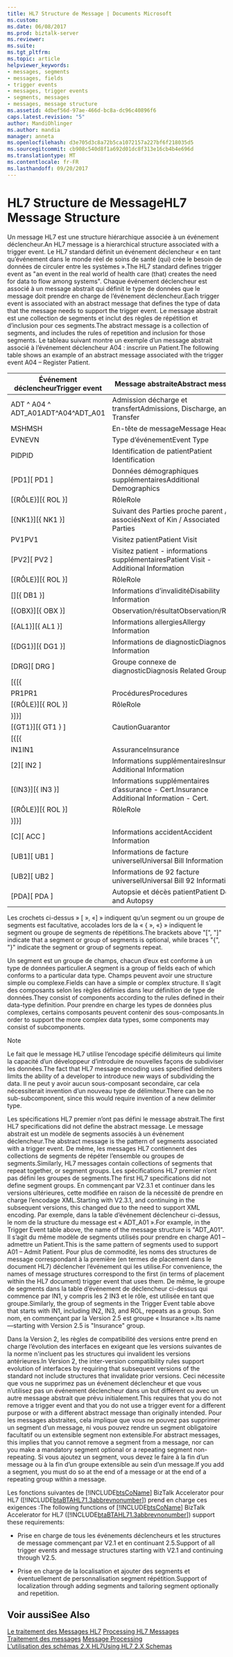 ```yaml
---
title: HL7 Structure de Message | Documents Microsoft
ms.custom: 
ms.date: 06/08/2017
ms.prod: biztalk-server
ms.reviewer: 
ms.suite: 
ms.tgt_pltfrm: 
ms.topic: article
helpviewer_keywords:
- messages, segments
- messages, fields
- trigger events
- messages, trigger events
- segments, messages
- messages, message structure
ms.assetid: 4dbef56d-97ae-466d-bc8a-dc96c40896f6
caps.latest.revision: "5"
author: MandiOhlinger
ms.author: mandia
manager: anneta
ms.openlocfilehash: d3e705d3c8a72b5ca1072157a227bf6f218035d5
ms.sourcegitcommit: cb908c540d8f1a692d01dc8f313e16cb4b4e696d
ms.translationtype: MT
ms.contentlocale: fr-FR
ms.lasthandoff: 09/20/2017
---
```

# <a name="hl7-message-structure"></a><span data-ttu-id="d4231-102">HL7 Structure de Message</span><span class="sxs-lookup"><span data-stu-id="d4231-102">HL7 Message Structure</span></span>
<span data-ttu-id="d4231-103">Un message HL7 est une structure hiérarchique associée à un événement déclencheur.</span><span class="sxs-lookup"><span data-stu-id="d4231-103">An HL7 message is a hierarchical structure associated with a trigger event.</span></span> <span data-ttu-id="d4231-104">Le HL7 standard définit un événement déclencheur « en tant qu’événement dans le monde réel de soins de santé (qui) crée le besoin de données de circuler entre les systèmes ».</span><span class="sxs-lookup"><span data-stu-id="d4231-104">The HL7 standard defines trigger event as "an event in the real world of health care (that) creates the need for data to flow among systems".</span></span> <span data-ttu-id="d4231-105">Chaque événement déclencheur est associé à un message abstrait qui définit le type de données que le message doit prendre en charge de l’événement déclencheur.</span><span class="sxs-lookup"><span data-stu-id="d4231-105">Each trigger event is associated with an abstract message that defines the type of data that the message needs to support the trigger event.</span></span> <span data-ttu-id="d4231-106">Le message abstrait est une collection de segments et inclut des règles de répétition et d’inclusion pour ces segments.</span><span class="sxs-lookup"><span data-stu-id="d4231-106">The abstract message is a collection of segments, and includes the rules of repetition and inclusion for those segments.</span></span> <span data-ttu-id="d4231-107">Le tableau suivant montre un exemple d’un message abstrait associé à l’événement déclencheur A04 : inscrire un Patient.</span><span class="sxs-lookup"><span data-stu-id="d4231-107">The following table shows an example of an abstract message associated with the trigger event A04 – Register Patient.</span></span>  
  
|<span data-ttu-id="d4231-108">Événement déclencheur</span><span class="sxs-lookup"><span data-stu-id="d4231-108">Trigger event</span></span>|<span data-ttu-id="d4231-109">Message abstraite</span><span class="sxs-lookup"><span data-stu-id="d4231-109">Abstract message</span></span>|  
|-------------------|----------------------|  
|<span data-ttu-id="d4231-110">ADT ^ A04 ^ ADT_A01</span><span class="sxs-lookup"><span data-stu-id="d4231-110">ADT^A04^ADT_A01</span></span>|<span data-ttu-id="d4231-111">Admission décharge et transfert</span><span class="sxs-lookup"><span data-stu-id="d4231-111">Admissions, Discharge, and Transfer</span></span>|  
|<span data-ttu-id="d4231-112">MSH</span><span class="sxs-lookup"><span data-stu-id="d4231-112">MSH</span></span>|<span data-ttu-id="d4231-113">En-tête de message</span><span class="sxs-lookup"><span data-stu-id="d4231-113">Message Header</span></span>|  
|<span data-ttu-id="d4231-114">EVN</span><span class="sxs-lookup"><span data-stu-id="d4231-114">EVN</span></span>|<span data-ttu-id="d4231-115">Type d’événement</span><span class="sxs-lookup"><span data-stu-id="d4231-115">Event Type</span></span>|  
|<span data-ttu-id="d4231-116">PID</span><span class="sxs-lookup"><span data-stu-id="d4231-116">PID</span></span>|<span data-ttu-id="d4231-117">Identification de patient</span><span class="sxs-lookup"><span data-stu-id="d4231-117">Patient Identification</span></span>|  
|<span data-ttu-id="d4231-118">[PD1]</span><span class="sxs-lookup"><span data-stu-id="d4231-118">[  PD1  ]</span></span>|<span data-ttu-id="d4231-119">Données démographiques supplémentaires</span><span class="sxs-lookup"><span data-stu-id="d4231-119">Additional Demographics</span></span>|  
|<span data-ttu-id="d4231-120">[{RÔLE}]</span><span class="sxs-lookup"><span data-stu-id="d4231-120">[{ ROL }]</span></span>|<span data-ttu-id="d4231-121">Rôle</span><span class="sxs-lookup"><span data-stu-id="d4231-121">Role</span></span>|  
|<span data-ttu-id="d4231-122">[{NK1}]</span><span class="sxs-lookup"><span data-stu-id="d4231-122">[{ NK1 }]</span></span>|<span data-ttu-id="d4231-123">Suivant des Parties proche parent / associés</span><span class="sxs-lookup"><span data-stu-id="d4231-123">Next of Kin / Associated Parties</span></span>|  
|<span data-ttu-id="d4231-124">PV1</span><span class="sxs-lookup"><span data-stu-id="d4231-124">PV1</span></span>|<span data-ttu-id="d4231-125">Visitez patient</span><span class="sxs-lookup"><span data-stu-id="d4231-125">Patient Visit</span></span>|  
|<span data-ttu-id="d4231-126">[PV2]</span><span class="sxs-lookup"><span data-stu-id="d4231-126">[  PV2  ]</span></span>|<span data-ttu-id="d4231-127">Visitez patient - informations supplémentaires</span><span class="sxs-lookup"><span data-stu-id="d4231-127">Patient Visit - Additional Information</span></span>|  
|<span data-ttu-id="d4231-128">[{RÔLE}]</span><span class="sxs-lookup"><span data-stu-id="d4231-128">[{ ROL }]</span></span>|<span data-ttu-id="d4231-129">Rôle</span><span class="sxs-lookup"><span data-stu-id="d4231-129">Role</span></span>|  
|<span data-ttu-id="d4231-130">[]</span><span class="sxs-lookup"><span data-stu-id="d4231-130">[{ DB1 }]</span></span>|<span data-ttu-id="d4231-131">Informations d’invalidité</span><span class="sxs-lookup"><span data-stu-id="d4231-131">Disability Information</span></span>|  
|<span data-ttu-id="d4231-132">[{OBX}]</span><span class="sxs-lookup"><span data-stu-id="d4231-132">[{ OBX }]</span></span>|<span data-ttu-id="d4231-133">Observation/résultat</span><span class="sxs-lookup"><span data-stu-id="d4231-133">Observation/Result</span></span>|  
|<span data-ttu-id="d4231-134">[{AL1}]</span><span class="sxs-lookup"><span data-stu-id="d4231-134">[{ AL1 }]</span></span>|<span data-ttu-id="d4231-135">Informations allergies</span><span class="sxs-lookup"><span data-stu-id="d4231-135">Allergy Information</span></span>|  
|<span data-ttu-id="d4231-136">[{DG1}]</span><span class="sxs-lookup"><span data-stu-id="d4231-136">[{ DG1 }]</span></span>|<span data-ttu-id="d4231-137">Informations de diagnostic</span><span class="sxs-lookup"><span data-stu-id="d4231-137">Diagnosis Information</span></span>|  
|<span data-ttu-id="d4231-138">[DRG]</span><span class="sxs-lookup"><span data-stu-id="d4231-138">[  DRG  ]</span></span>|<span data-ttu-id="d4231-139">Groupe connexe de diagnostic</span><span class="sxs-lookup"><span data-stu-id="d4231-139">Diagnosis Related Group</span></span>|  
|<span data-ttu-id="d4231-140">[{</span><span class="sxs-lookup"><span data-stu-id="d4231-140">[{</span></span>||  
|<span data-ttu-id="d4231-141">PR1</span><span class="sxs-lookup"><span data-stu-id="d4231-141">PR1</span></span>|<span data-ttu-id="d4231-142">Procédures</span><span class="sxs-lookup"><span data-stu-id="d4231-142">Procedures</span></span>|  
|<span data-ttu-id="d4231-143">[{RÔLE}]</span><span class="sxs-lookup"><span data-stu-id="d4231-143">[{ ROL }]</span></span>|<span data-ttu-id="d4231-144">Rôle</span><span class="sxs-lookup"><span data-stu-id="d4231-144">Role</span></span>|  
|<span data-ttu-id="d4231-145">}]</span><span class="sxs-lookup"><span data-stu-id="d4231-145">}]</span></span>||  
|<span data-ttu-id="d4231-146">[{GT1}]</span><span class="sxs-lookup"><span data-stu-id="d4231-146">[{ GT1 } ]</span></span>|<span data-ttu-id="d4231-147">Caution</span><span class="sxs-lookup"><span data-stu-id="d4231-147">Guarantor</span></span>|  
|<span data-ttu-id="d4231-148">[{</span><span class="sxs-lookup"><span data-stu-id="d4231-148">[{</span></span>||  
|<span data-ttu-id="d4231-149">IN1</span><span class="sxs-lookup"><span data-stu-id="d4231-149">IN1</span></span>|<span data-ttu-id="d4231-150">Assurance</span><span class="sxs-lookup"><span data-stu-id="d4231-150">Insurance</span></span>|  
|<span data-ttu-id="d4231-151">[2]</span><span class="sxs-lookup"><span data-stu-id="d4231-151">[  IN2 ]</span></span>|<span data-ttu-id="d4231-152">Informations supplémentaires</span><span class="sxs-lookup"><span data-stu-id="d4231-152">Insurance Additional Information</span></span>|  
|<span data-ttu-id="d4231-153">[{IN3}]</span><span class="sxs-lookup"><span data-stu-id="d4231-153">[{ IN3 }]</span></span>|<span data-ttu-id="d4231-154">Informations supplémentaires d’assurance - Cert.</span><span class="sxs-lookup"><span data-stu-id="d4231-154">Insurance Additional Information - Cert.</span></span>|  
|<span data-ttu-id="d4231-155">[{RÔLE}]</span><span class="sxs-lookup"><span data-stu-id="d4231-155">[{ ROL }]</span></span>|<span data-ttu-id="d4231-156">Rôle</span><span class="sxs-lookup"><span data-stu-id="d4231-156">Role</span></span>|  
|<span data-ttu-id="d4231-157">}]</span><span class="sxs-lookup"><span data-stu-id="d4231-157">}]</span></span>||  
|<span data-ttu-id="d4231-158">[C]</span><span class="sxs-lookup"><span data-stu-id="d4231-158">[  ACC  ]</span></span>|<span data-ttu-id="d4231-159">Informations accident</span><span class="sxs-lookup"><span data-stu-id="d4231-159">Accident Information</span></span>|  
|<span data-ttu-id="d4231-160">[UB1]</span><span class="sxs-lookup"><span data-stu-id="d4231-160">[  UB1  ]</span></span>|<span data-ttu-id="d4231-161">Informations de facture universel</span><span class="sxs-lookup"><span data-stu-id="d4231-161">Universal Bill Information</span></span>|  
|<span data-ttu-id="d4231-162">[UB2]</span><span class="sxs-lookup"><span data-stu-id="d4231-162">[  UB2  ]</span></span>|<span data-ttu-id="d4231-163">Informations de 92 facture universel</span><span class="sxs-lookup"><span data-stu-id="d4231-163">Universal Bill 92 Information</span></span>|  
|<span data-ttu-id="d4231-164">[PDA]</span><span class="sxs-lookup"><span data-stu-id="d4231-164">[  PDA  ]</span></span>|<span data-ttu-id="d4231-165">Autopsie et décès patient</span><span class="sxs-lookup"><span data-stu-id="d4231-165">Patient Death and Autopsy</span></span>|  
  
 <span data-ttu-id="d4231-166">Les crochets ci-dessus » [ », «] » indiquent qu’un segment ou un groupe de segments est facultative, accolades lors de la « { », «} » indiquent le segment ou groupe de segments de répétitions.</span><span class="sxs-lookup"><span data-stu-id="d4231-166">The brackets above "[", "]" indicate that a segment or group of segments is optional, while braces "{", "}" indicate the segment or group of segments repeat.</span></span>  
  
 <span data-ttu-id="d4231-167">Un segment est un groupe de champs, chacun d’eux est conforme à un type de données particulier.</span><span class="sxs-lookup"><span data-stu-id="d4231-167">A segment is a group of fields each of which conforms to a particular data type.</span></span> <span data-ttu-id="d4231-168">Champs peuvent avoir une structure simple ou complexe.</span><span class="sxs-lookup"><span data-stu-id="d4231-168">Fields can have a simple or complex structure.</span></span> <span data-ttu-id="d4231-169">Il s’agit des composants selon les règles définies dans leur définition de type de données.</span><span class="sxs-lookup"><span data-stu-id="d4231-169">They consist of components according to the rules defined in their data-type definition.</span></span> <span data-ttu-id="d4231-170">Pour prendre en charge les types de données plus complexes, certains composants peuvent contenir des sous-composants.</span><span class="sxs-lookup"><span data-stu-id="d4231-170">In order to support the more complex data types, some components may consist of subcomponents.</span></span>  
  
> [!NOTE]
>  <span data-ttu-id="d4231-171">Le fait que le message HL7 utilise l’encodage spécifié délimiteurs qui limite la capacité d’un développeur d’introduire de nouvelles façons de subdiviser les données.</span><span class="sxs-lookup"><span data-stu-id="d4231-171">The fact that HL7 message encoding uses specified delimiters limits the ability of a developer to introduce new ways of subdividing the data.</span></span> <span data-ttu-id="d4231-172">Il ne peut y avoir aucun sous-composant secondaire, car cela nécessiterait invention d’un nouveau type de délimiteur.</span><span class="sxs-lookup"><span data-stu-id="d4231-172">There can be no sub-subcomponent, since this would require invention of a new delimiter type.</span></span>  
  
 <span data-ttu-id="d4231-173">Les spécifications HL7 premier n’ont pas défini le message abstrait.</span><span class="sxs-lookup"><span data-stu-id="d4231-173">The first HL7 specifications did not define the abstract message.</span></span> <span data-ttu-id="d4231-174">Le message abstrait est un modèle de segments associés à un événement déclencheur.</span><span class="sxs-lookup"><span data-stu-id="d4231-174">The abstract message is the pattern of segments associated with a trigger event.</span></span> <span data-ttu-id="d4231-175">De même, les messages HL7 contiennent des collections de segments de répéter l’ensemble ou groupes de segments.</span><span class="sxs-lookup"><span data-stu-id="d4231-175">Similarly, HL7 messages contain collections of segments that repeat together, or segment groups.</span></span> <span data-ttu-id="d4231-176">Les spécifications HL7 premier n’ont pas défini les groupes de segments.</span><span class="sxs-lookup"><span data-stu-id="d4231-176">The first HL7 specifications did not define segment groups.</span></span> <span data-ttu-id="d4231-177">En commençant par V2.3.1 et continuer dans les versions ultérieures, cette modifiée en raison de la nécessité de prendre en charge l’encodage XML.</span><span class="sxs-lookup"><span data-stu-id="d4231-177">Starting with V2.3.1, and continuing in the subsequent versions, this changed due to the need to support XML encoding.</span></span> <span data-ttu-id="d4231-178">Par exemple, dans la table d’événement déclencheur ci-dessus, le nom de la structure du message est « ADT_A01 ».</span><span class="sxs-lookup"><span data-stu-id="d4231-178">For example, in the Trigger Event table above, the name of the message structure is "ADT_A01".</span></span> <span data-ttu-id="d4231-179">Il s’agit du même modèle de segments utilisés pour prendre en charge A01 – admettre un Patient.</span><span class="sxs-lookup"><span data-stu-id="d4231-179">This is the same pattern of segments used to support A01 – Admit Patient.</span></span> <span data-ttu-id="d4231-180">Pour plus de commodité, les noms des structures de message correspondant à la première (en termes de placement dans le document HL7) déclencher l’événement qui les utilise.</span><span class="sxs-lookup"><span data-stu-id="d4231-180">For convenience, the names of message structures correspond to the first (in terms of placement within the HL7 document) trigger event that uses them.</span></span> <span data-ttu-id="d4231-181">De même, le groupe de segments dans la table d’événement de déclencheur ci-dessus qui commence par IN1, y compris les 2 IN3 et le rôle, est utilisée en tant que groupe.</span><span class="sxs-lookup"><span data-stu-id="d4231-181">Similarly, the group of segments in the Trigger Event table above that starts with IN1, including IN2, IN3, and ROL, repeats as a group.</span></span> <span data-ttu-id="d4231-182">Son nom, en commençant par la Version 2.5 est groupe « Insurance ».</span><span class="sxs-lookup"><span data-stu-id="d4231-182">Its name—starting with Version 2.5 is "Insurance" group.</span></span>  
  
 <span data-ttu-id="d4231-183">Dans la Version 2, les règles de compatibilité des versions entre prend en charge l’évolution des interfaces en exigeant que les versions suivantes de la norme n'incluent pas les structures qui invalident les versions antérieures.</span><span class="sxs-lookup"><span data-stu-id="d4231-183">In Version 2, the inter-version compatibility rules support evolution of interfaces by requiring that subsequent versions of the standard not include structures that invalidate prior versions.</span></span> <span data-ttu-id="d4231-184">Ceci nécessite que vous ne supprimez pas un événement déclencheur et que vous n’utilisez pas un événement déclencheur dans un but différent ou avec un autre message abstrait que prévu initialement.</span><span class="sxs-lookup"><span data-stu-id="d4231-184">This requires that you do not remove a trigger event and that you do not use a trigger event for a different purpose or with a different abstract message than originally intended.</span></span> <span data-ttu-id="d4231-185">Pour les messages abstraites, cela implique que vous ne pouvez pas supprimer un segment d’un message, ni vous pouvez rendre un segment obligatoire facultatif ou un extensible segment non extensible.</span><span class="sxs-lookup"><span data-stu-id="d4231-185">For abstract messages, this implies that you cannot remove a segment from a message, nor can you make a mandatory segment optional or a repeating segment non-repeating.</span></span> <span data-ttu-id="d4231-186">Si vous ajoutez un segment, vous devez le faire à la fin d’un message ou à la fin d’un groupe extensible au sein d’un message.</span><span class="sxs-lookup"><span data-stu-id="d4231-186">If you add a segment, you must do so at the end of a message or at the end of a repeating group within a message.</span></span>  
  
 <span data-ttu-id="d4231-187">Les fonctions suivantes de [!INCLUDE[btsCoName](../../includes/btsconame-md.md)] BizTalk Accelerator pour HL7 ([!INCLUDE[btaBTAHL71.3abbrevnonumber](../../includes/btabtahl71-3abbrevnonumber-md.md)]) prend en charge ces exigences :</span><span class="sxs-lookup"><span data-stu-id="d4231-187">The following functions of [!INCLUDE[btsCoName](../../includes/btsconame-md.md)] BizTalk Accelerator for HL7 ([!INCLUDE[btaBTAHL71.3abbrevnonumber](../../includes/btabtahl71-3abbrevnonumber-md.md)]) support these requirements:</span></span>  
  
-   <span data-ttu-id="d4231-188">Prise en charge de tous les événements déclencheurs et les structures de message commençant par V2.1 et en continuant 2.5.</span><span class="sxs-lookup"><span data-stu-id="d4231-188">Support of all trigger events and message structures starting with V2.1 and continuing through V2.5.</span></span>  
  
-   <span data-ttu-id="d4231-189">Prise en charge de la localisation et ajouter des segments et éventuellement de personnalisation segment répétition.</span><span class="sxs-lookup"><span data-stu-id="d4231-189">Support of localization through adding segments and tailoring segment optionally and repetition.</span></span>  
  
## <a name="see-also"></a><span data-ttu-id="d4231-190">Voir aussi</span><span class="sxs-lookup"><span data-stu-id="d4231-190">See Also</span></span>  
 <span data-ttu-id="d4231-191">[Le traitement des Messages HL7](../../adapters-and-accelerators/accelerator-hl7/processing-hl7-messages.md) </span><span class="sxs-lookup"><span data-stu-id="d4231-191">[Processing HL7 Messages](../../adapters-and-accelerators/accelerator-hl7/processing-hl7-messages.md) </span></span>  
 <span data-ttu-id="d4231-192">[Traitement des messages](../../adapters-and-accelerators/accelerator-hl7/message-processing.md) </span><span class="sxs-lookup"><span data-stu-id="d4231-192">[Message Processing](../../adapters-and-accelerators/accelerator-hl7/message-processing.md) </span></span>  
 [<span data-ttu-id="d4231-193">L’utilisation des schémas 2.X HL7</span><span class="sxs-lookup"><span data-stu-id="d4231-193">Using HL7 2.X Schemas</span></span>](../../adapters-and-accelerators/accelerator-hl7/using-hl7-2-x-schemas.md)